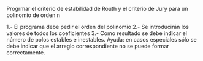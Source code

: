 Progrmar el criterio de estabilidad de Routh y el criterio de Jury para un polinomio de orden n

1.- El programa debe pedir el orden del polinomio
2.- Se introducirán los valores de todos los coeficientes
3.- Como resultado se debe indicar el número de polos estables e inestables. 
Ayuda: en casos especiales sólo se debe indicar que el arreglo correspondiente no se puede formar correctamente.

